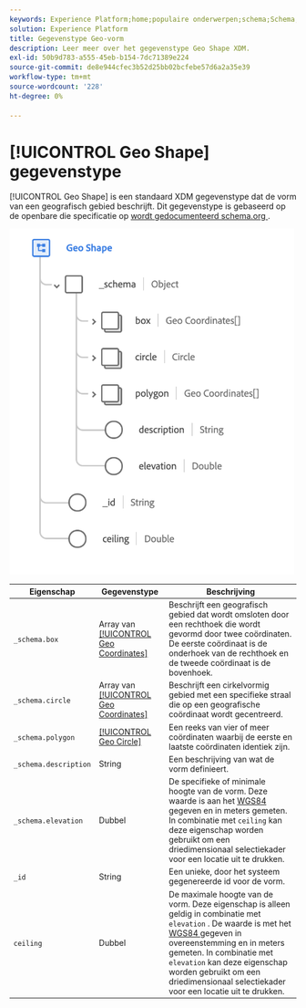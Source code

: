 ```yaml
---
keywords: Experience Platform;home;populaire onderwerpen;schema;Schema;XDM;velden;schema's;Schemas;geo;geo vorm;datatype;data-type;gegevenstype;
solution: Experience Platform
title: Gegevenstype Geo-vorm
description: Leer meer over het gegevenstype Geo Shape XDM.
exl-id: 50b9d783-a555-45eb-b154-7dc71389e224
source-git-commit: de8e944cfec3b52d25bb02bcfebe57d6a2a35e39
workflow-type: tm+mt
source-wordcount: '228'
ht-degree: 0%

---
```


# [!UICONTROL Geo Shape] gegevenstype

[!UICONTROL Geo Shape] is een standaard XDM gegevenstype dat de vorm van een geografisch gebied beschrijft. Dit gegevenstype is gebaseerd op de openbare die specificatie op [ wordt gedocumenteerd schema.org ](https://schema.org/GeoShape).

<img src="../images/data-types/geo-shape.png" width="500" /><br />

| Eigenschap | Gegevenstype | Beschrijving |
| --- | --- | --- |
| `_schema.box` | Array van [[!UICONTROL Geo Coordinates]](./geo-coordinates.md) | Beschrijft een geografisch gebied dat wordt omsloten door een rechthoek die wordt gevormd door twee coördinaten. De eerste coördinaat is de onderhoek van de rechthoek en de tweede coördinaat is de bovenhoek. |
| `_schema.circle` | Array van [[!UICONTROL Geo Coordinates]](./geo-coordinates.md) | Beschrijft een cirkelvormig gebied met een specifieke straal die op een geografische coördinaat wordt gecentreerd. |
| `_schema.polygon` | [[!UICONTROL Geo Circle]](./geo-circle.md) | Een reeks van vier of meer coördinaten waarbij de eerste en laatste coördinaten identiek zijn. |
| `_schema.description` | String | Een beschrijving van wat de vorm definieert. |
| `_schema.elevation` | Dubbel | De specifieke of minimale hoogte van de vorm. Deze waarde is aan het [ WGS84 ](https://gisgeography.com/wgs84-world-geodetic-system/) gegeven en in meters gemeten. In combinatie met `ceiling` kan deze eigenschap worden gebruikt om een driedimensionaal selectiekader voor een locatie uit te drukken. |
| `_id` | String | Een unieke, door het systeem gegenereerde id voor de vorm. |
| `ceiling` | Dubbel | De maximale hoogte van de vorm. Deze eigenschap is alleen geldig in combinatie met `elevation` . De waarde is met het [ WGS84 ](https://gisgeography.com/wgs84-world-geodetic-system/) gegeven in overeenstemming en in meters gemeten. In combinatie met `elevation` kan deze eigenschap worden gebruikt om een driedimensionaal selectiekader voor een locatie uit te drukken. |
